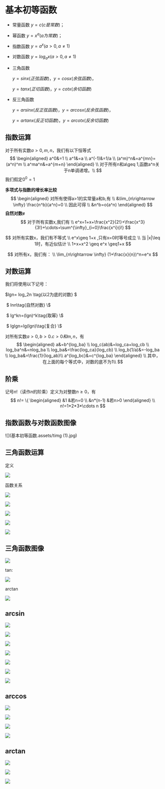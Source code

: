 # 基本初等函数

- 常量函数  $y=c(c是常数)$；

- 幂函数 $y=x^a  (a为常数)$；

- 指数函数 $y=a^x(a>0,a \neq 1)$

- 对数函数 $y=log_ax(a>0,a\neq1)$

- 三角函数

  $y=sinx(正弦函数)$，$y=cosx(余弦函数)$，

  $y=tanx(正切函数)$，$y=cotx(余切函数)$

- 反三角函数

  $y=arsinx(反正弦函数)$，$y=arcosx(反余弦函数)$，

  $y=artanx(反正切函数)$，$y=arcotx(反余切函数)$





## 指数运算

对于所有实数$a>0,m,n$，我们有以下恒等式
$$
\begin{aligned}
		a^0&=1		\\
		a^1&=a		\\
	a^(-1)&=1/a		\\
	(a^m)^n&=a^{mn}=(a^n)^m \\
	a^ma^n&=a^{m+n}
\end{aligned}	\\
对于所有n和a\geq 1,函数a^n关于n单调递增。\\
$$
我们假定$0^0=1$

**多项式与指数的增长率比较**
$$
\begin{aligned}
对所有使得a>1的实常量a和b,有 \\
&\lim_{n\rightarrow \infty} \frac{n^b}{a^n}=0 \\
因此可得 \\
&n^b=o(a^n)
\end{aligned}
$$
**自然对数$e$**
$$
对于所有实数x,我们有 \\
e^x=1+x+\frac{x^2}{2!}+\frac{x^3}{3!}+\cdots=\sum^{\infty}_{i=0}\frac{x^i}{i!}
$$

$$
对所有实数x，我们有不等式 \\
e^x\geq 1+x ,只有x=0时等号成立 \\
当 |x|\leq 1时，有近似估计 \\
1+x+x^2 \geq e^x \geq1+x 
$$

$$
对所有x，我们有： \\
\lim_{n\rightarrow \infty} (1+\frac{x}{n})^n=e^x
$$



## 对数运算

我们将使用以下记号：

 $lgn= log_2n   \tag{以2为底的对数} $

​	$ lnn\tag{自然对数} \\$

​	$ lg^kn=(lgn)^k\tag{取幂} \\$

​	$ lglgn=lg(lgn)\tag{复合} \\$

对所有实数$a>0,b>0.c>0和m,n$，有
$$
\begin{aligned}
		a&=b^{log_ba}		\\
		log_c(ab)&=log_ca+log_cb		\\
	log_ba^n&=nlog_ba		\\
	log_ba&=\frac{log_ca}{log_cb} \\
	log_b(1/a)&=-log_ba \\
	log_ba&=\frac{1}{log_ab}\\
	a^{log_bc}&=c^{log_ba}
\end{aligned}	\\
其中，在上面的每个等式中，对数的底不为1\\
$$

## 阶乘

记号$n!$（读作$n$的阶乘）定义为对整数$n\geq 0$，有
$$
n!= \{ \begin{aligned}
		&1   &若n=0 \\
		&n*(n-1)	&若n>0
\end{aligned} \\
n!=1*2*3*\cdots n
$$

## 指数函数与对数函数图像

![](基本初等函数.assets/timg (1).jpg)

## 三角函数运算

定义

![](基本初等函数.assets/QQ浏览器截图20200707105632.png)

函数关系

![](基本初等函数.assets/QQ浏览器截图20200707105643.png)



![](基本初等函数.assets/QQ浏览器截图20200707105709.png)

![](基本初等函数.assets/QQ浏览器截图20200707105957.png)

![](基本初等函数.assets/QQ浏览器截图20200707105723.png)



![](基本初等函数.assets/QQ浏览器截图20200707105744.png)

## 三角函数图像

![](基本初等函数.assets/timg.jpg)



tan:

![](基本初等函数.assets/tan.png)

arctan

![](基本初等函数.assets/arctan.jpg)

## arcsin



![](基本初等函数.assets/QQ浏览器截图20200707110349.png)

![](基本初等函数.assets/QQ浏览器截图20200707110432.png)

![](基本初等函数.assets/4e4a20a4462309f710db37a57f0e0cf3d6cad6d5.jpg)

![](基本初等函数.assets/QQ浏览器截图20200707110653.png)

![](基本初等函数.assets/QQ浏览器截图20200707110732.png)

![](基本初等函数.assets/QQ浏览器截图20200707110806.png)

![](基本初等函数.assets/QQ浏览器截图20200707110945.png)

## arccos

![](基本初等函数.assets/QQ浏览器截图20200707112823.png)

![](基本初等函数.assets/QQ浏览器截图20200707113006.png)

![](基本初等函数.assets/b21c8701a18b87d6852efb65090828381f30fd58.png)

![](基本初等函数.assets/QQ浏览器截图20200707113123.png)

## arctan

![](基本初等函数.assets/QQ浏览器截图20200707113410.png)

![](基本初等函数.assets/arctan.jpg)

![](基本初等函数.assets/QQ浏览器截图20200707113449.png)